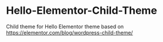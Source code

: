 # Hello-Elementor-Child-Theme
Child theme for Hello Elementor theme based on https://elementor.com/blog/wordpress-child-theme/
